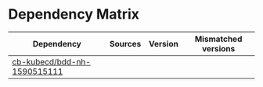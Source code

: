 # Dependency Matrix

Dependency | Sources | Version | Mismatched versions
---------- | ------- | ------- | -------------------
[cb-kubecd/bdd-nh-1590515111](https://github.com/cb-kubecd/bdd-nh-1590515111.git) |  | []() | 
